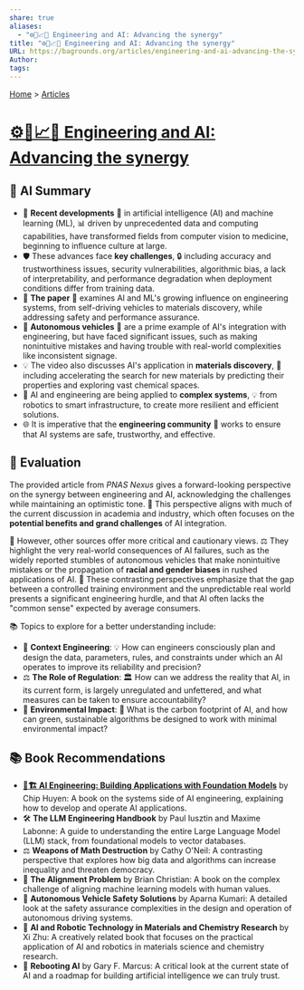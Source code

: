 ```yaml
---
share: true
aliases:
  - "⚙️🤖📈🤝 Engineering and AI: Advancing the synergy"
title: "⚙️🤖📈🤝 Engineering and AI: Advancing the synergy"
URL: https://bagrounds.org/articles/engineering-and-ai-advancing-the-synergy
Author:
tags:
---
```

[Home](../index.md) > [Articles](./index.md)  
# [⚙️🤖📈🤝 Engineering and AI: Advancing the synergy](https://academic.oup.com/pnasnexus/article/4/3/pgaf030/8063608)  
## 🤖 AI Summary  
  
* 🧠 **Recent developments** 🔬 in artificial intelligence (AI) and machine learning (ML), 📊 driven by unprecedented data and computing capabilities, have transformed fields from computer vision to medicine, beginning to influence culture at large.  
* 🛡️ These advances face **key challenges**, 🔒 including accuracy and trustworthiness issues, security vulnerabilities, algorithmic bias, a lack of interpretability, and performance degradation when deployment conditions differ from training data.  
* 🧪 **The paper** 📝 examines AI and ML's growing influence on engineering systems, from self-driving vehicles to materials discovery, while addressing safety and performance assurance.  
* 🤖 **Autonomous vehicles** 🚗 are a prime example of AI's integration with engineering, but have faced significant issues, such as making nonintuitive mistakes and having trouble with real-world complexities like inconsistent signage.  
* 💡 The video also discusses AI's application in **materials discovery**, 🔬 including accelerating the search for new materials by predicting their properties and exploring vast chemical spaces.  
* 🔬 AI and engineering are being applied to **complex systems**, 💡 from robotics to smart infrastructure, to create more resilient and efficient solutions.  
* 🌐 It is imperative that the **engineering community** 🤝 works to ensure that AI systems are safe, trustworthy, and effective.  
  
## 🤔 Evaluation   
The provided article from *PNAS Nexus* gives a forward-looking perspective on the synergy between engineering and AI, acknowledging the challenges while maintaining an optimistic tone. 🤖 This perspective aligns with much of the current discussion in academia and industry, which often focuses on the **potential benefits and grand challenges** of AI integration.  
  
🤔 However, other sources offer more critical and cautionary views. ⚖️ They highlight the very real-world consequences of AI failures, such as the widely reported stumbles of autonomous vehicles that make nonintuitive mistakes or the propagation of **racial and gender biases** in rushed applications of AI. 🚫 These contrasting perspectives emphasize that the gap between a controlled training environment and the unpredictable real world presents a significant engineering hurdle, and that AI often lacks the "common sense" expected by average consumers.  
  
📚 Topics to explore for a better understanding include:  
  
* 🧠 **Context Engineering**: 💡 How can engineers consciously plan and design the data, parameters, rules, and constraints under which an AI operates to improve its reliability and precision?  
* ⚖️ **The Role of Regulation**: 🏛️ How can we address the reality that AI, in its current form, is largely unregulated and unfettered, and what measures can be taken to ensure accountability?  
* 🌳 **Environmental Impact**: 💨 What is the carbon footprint of AI, and how can green, sustainable algorithms be designed to work with minimal environmental impact?  
  
## 📚 Book Recommendations  
  
* **[🤖🏗️ AI Engineering: Building Applications with Foundation Models](../books/ai-engineering-building-applications-with-foundation-models.md)** by Chip Huyen: A book on the systems side of AI engineering, explaining how to develop and operate AI applications.  
* 🛠️ **The LLM Engineering Handbook** by Paul Iusztin and Maxime Labonne: A guide to understanding the entire Large Language Model (LLM) stack, from foundational models to vector databases.  
* ⚖️ **Weapons of Math Destruction** by Cathy O'Neil: A contrasting perspective that explores how big data and algorithms can increase inequality and threaten democracy.  
* 🧐 **The Alignment Problem** by Brian Christian: A book on the complex challenge of aligning machine learning models with human values.  
* 🚗 **Autonomous Vehicle Safety Solutions** by Aparna Kumari: A detailed look at the safety assurance complexities in the design and operation of autonomous driving systems.  
* 🧪 **AI and Robotic Technology in Materials and Chemistry Research** by Xi Zhu: A creatively related book that focuses on the practical application of AI and robotics in materials science and chemistry research.  
* 🤖 **Rebooting AI** by Gary F. Marcus: A critical look at the current state of AI and a roadmap for building artificial intelligence we can truly trust.